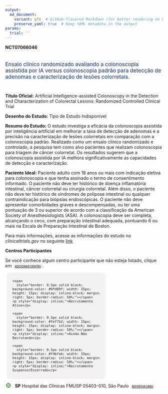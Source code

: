 ```yaml
---
output: 
  md_document:
    variant: gfm  # GitHub-flavored Markdown (for better rendering on GitHub)
    preserve_yaml: true  # Keep YAML metadata in the output
params:
  trial: ''
---
```


<script async src="https://scripts.simpleanalyticscdn.com/latest.js"></script>

**NCT07066046**

<div style="padding: 5px 5px 5px 0px; font-size: 1.20em; font-weight: 500; color: #2E4A7F; text-align: left; margin-bottom: 20px">

Ensaio clínico randomizado avaliando a colonoscopia assistida por IA
versus colonoscopia padrão para detecção de adenomas e caracterização de
lesões colorretais.

</div>

**Título Oficial:** Artificial Intelligence-assisted Colonoscopy in the
Detection and Characterization of Colorectal Lesions: Randomized
Controlled Clinical Trial

**Desenho do Estudo:** Tipo de Estudo Indisponivel

**Resumo do Estudo:** O estudo investiga a eficácia da colonoscopia
assistida por inteligência artificial em melhorar a taxa de detecção de
adenomas e a precisão na caracterização de lesões colorretais em
comparação com a colonoscopia padrão. Realizado como um ensaio clínico
randomizado e controlado, a pesquisa tem como alvo pacientes que
realizam colonoscopia para triagem de câncer colorretal. Os resultados
sugerem que a colonoscopia assistida por IA melhora significativamente
as capacidades de detecção e caracterização.

**Paciente Ideal:** Paciente adulto com 18 anos ou mais com indicação
eletiva para colonoscopia e que tenha assinado o termo de consentimento
informado. O paciente não deve ter histórico de doença inflamatória
intestinal, câncer colorretal ou cirurgia colorretal. Além disso, o
paciente não deve ter histórico de síndromes de polipose intestinal ou
qualquer contraindicação para biópsias endoscópicas. O paciente não deve
apresentar comorbidades graves e descompensadas, ou ter uma pontuação de
3 ou superior de acordo com a classificação da American Society of
Anesthesiologists (ASA). A colonoscopia deve ser completa, alcançando o
ceco, com preparação intestinal adequada, pontuando 6 ou mais na Escala
de Preparação Intestinal de Boston.

Para mais informações, acesse as informações do estudo no
*clinicaltrials.gov* no seguinte
[link](https://clinicaltrials.gov/ct2/show/NCT07066046)

**Centros Participantes**

Se você conhece algum centro participante que não esteja listado, clique
em
<span style="color: #2E4A7F; margin-left: 2px; padding: 4px; background-color: #f3f2f1; border-radius: 8px; font-weight: 500; font-size: 0.6em"><a
href="https://cancertrialsbr.shinyapps.io/formsapp?study_nct_id=NCT07066046&amp;location_id=N%2FA&amp;location_full_name=N%2FA&amp;form_type=Adicionar%20Centro"
target="_blank">ADICIONAR CENTRO</a></span>.

<div style="margin-bottom: 8px; margin-left: 5px; padding: 8px; max-width: 300px; background-color: #f3f2f1; border-radius: 8px; font-size: 0.9em">

<div style="margin-left: 10px;">

    <span 
      style="border: 0.5px solid black; background-color: #9fd89f; width: 15px; height: 15px; display: inline-block; margin-right: 5px; border-radius: 50%;"></span>
    <p style="display: inline;">Recrutamento Ativo</p>

</div>

<div style="margin-left: 10px;">

    <span 
      style="border: 0.5px solid black; background-color: #fef7b2; width: 15px; height: 15px; display: inline-block; margin-right: 5px; border-radius: 50%;"></span>
    <p style="display: inline;">Ainda Não Recrutando</p>

</div>

<div style="margin-left: 10px;">

    <span 
      style="border: 0.5px solid black; background-color: #f4bfab; width: 15px; height: 15px; display: inline-block; margin-right: 5px; border-radius: 50%;"></span>
    <p style="display: inline;">Recrutamento Suspenso/Encerrado</p>

</div>

</div>

<div style="margin: 3px;">

<span style="border: 0.5px solid black; display: inline-block; width: 12px; height: 12px; border-radius: 50%; margin-right: 10px; padding-bottom: 0px; background-color: #9fd89f;"></span>
<b>SP</b> Hospital das Clínicas FMUSP 05403-010, São Paulo
<span style="color: #2E4A7F; margin-left: 2px; padding: 4px; background-color: #f3f2f1; border-radius: 8px; font-weight: 500; font-size: 0.6em"><a
href="https://cancertrialsbr.shinyapps.io/formsapp?study_nct_id=NCT07066046&amp;location_id=HOSPITALDASCLINICASDAFACULDADEDEMEDICINADAUSPSAOPAULOSP05403010BRAZIL&amp;location_full_name=Hospital%20das%20Cl%C3%ADnicas%20FMUSP%2C%2005403-010%2C%20S%C3%A3o%20Paulo&amp;form_type=Reportar%20Erro"
target="_blank">REPORTAR ERRO</a></span>

</div>
